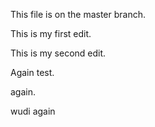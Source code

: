 This file is on the master branch.

This is my first edit.

This is my second edit.

Again test.

again.

wudi again
